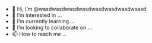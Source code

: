 - 👋 Hi, I’m @wasdwasdwasdwasdwasdwasdwasdwsasd
- 👀 I’m interested in ...
- 🌱 I’m currently learning ...
- 💞️ I’m looking to collaborate on ...
- 📫 How to reach me ...

<!---
wasdwasdwasdwasdwasdwasdwasdwsasd/wasdwasdwasdwasdwasdwasdwasdwsasd is a ✨ special ✨ repository because its `README.md` (this file) appears on your GitHub profile.
You can click the Preview link to take a look at your changes.
--->
